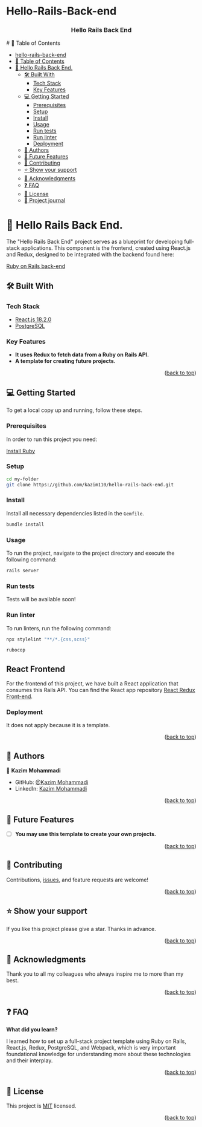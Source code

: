 # Hello-Rails-Back-end

<a name="readme-top"></a>
<div align="center">
  <h3><b>Hello Rails Back End</b></h3>
</div>
# 📗 Table of Contents

- [hello-rails-back-end](#hello-rails-back-end)
- [📗 Table of Contents](#-table-of-contents)
- [📖 Hello Rails Back End. ](#-hello-rails-back-end-)
  - [🛠 Built With ](#-built-with-)
    - [Tech Stack ](#tech-stack-)
    - [Key Features ](#key-features-)
  - [💻 Getting Started ](#-getting-started-)
    - [Prerequisites](#prerequisites)
    - [Setup](#setup)
    - [Install](#install)
    - [Usage](#usage)
    - [Run tests](#run-tests)
    - [Run linter](#run-linter)
    - [Deployment](#deployment)
  - [👥 Authors ](#-authors-)
  - [🔭 Future Features ](#-future-features-)
  - [🤝 Contributing ](#-contributing-)
  - [⭐️ Show your support ](#️-show-your-support-)
  - [🙏 Acknowledgments ](#-acknowledgments-)
  - [❓ FAQ ](#-faq-)
  - [📝 License ](#-license-)
  - [📝 Project journal ](#-project-journal-)

# 📖 Hello Rails Back End. <a name="about-project"></a>

The "Hello Rails Back End" project serves as a blueprint for developing full-stack applications. This component is the frontend, created using React.js and Redux, designed to be integrated with the backend found here:

[Ruby on Rails back-end](https://github.com/kazim110/hello-rails-back-end)


## 🛠 Built With <a name="built-with"></a>

### Tech Stack <a name="tech-stack"></a>

  <ul>
    <li><a href="https://react.dev/">React.js 18.2.0</a></li>
    <li><a href="https://www.postgresql.org/">PostgreSQL</a></li>
  </ul>

### Key Features <a name="key-features"></a>

- **It uses Redux to fetch data from a Ruby on Rails API.**
- **A template for creating future projects.**

<p align="right">(<a href="#readme-top">back to top</a>)</p>


## 💻 Getting Started <a name="getting-started"></a>

To get a local copy up and running, follow these steps.

### Prerequisites

In order to run this project you need:

[Install Ruby](https://www.ruby-lang.org/en/documentation/installation/)

### Setup

```sh
cd my-folder
git clone https://github.com/kazim110/hello-rails-back-end.git
```

### Install

Install all necessary dependencies listed in the `Gemfile`.

```sh
bundle install
```

### Usage

To run the project, navigate to the project directory and execute the following command:

```sh
rails server
```

### Run tests
Tests will be available soon!
<!-- To execute all test suites in the application, use the following command in your terminal:

```sh
rspec
``` -->

### Run linter

To run linters, run the following command:

```sh
npx stylelint "**/*.{css,scss}"
```

```sh
rubocop
```

## React Frontend

For the frontend of this project, we have built a React application that consumes this Rails API. You can find the React app repository [React Redux Front-end](https://github.com/kazim110/hello-react-front-end.git).

### Deployment

It does not apply because it is a template.

<p align="right">(<a href="#readme-top">back to top</a>)</p>


## 👥 Authors <a name="authors"></a>

👤 **Kazim Mohammadi**

- GitHub: [@Kazim Mohammadi](https://github.com/kazim110)
- LinkedIn: [Kazim Mohammadi](https://www.linkedin.com/in/kazim-mohammadi/)


<p align="right">(<a href="#readme-top">back to top</a>)</p>

## 🔭 Future Features <a name="future-features"></a>

- [ ] **You may use this template to create your own projects.**


<p align="right">(<a href="#readme-top">back to top</a>)</p>

## 🤝 Contributing <a name="contributing"></a>

Contributions, [issues](https://github.com/kazim110/hello-rails-back-end/issues), and feature requests are welcome!

<p align="right">(<a href="#readme-top">back to top</a>)</p>

<!-- SUPPORT -->

## ⭐️ Show your support <a name="support"></a>

If you like this project please give a star.
Thanks in advance.

<p align="right">(<a href="#readme-top">back to top</a>)</p>

<!-- ACKNOWLEDGEMENTS -->

## 🙏 Acknowledgments <a name="acknowledgements"></a>

Thank you to all my colleagues who always inspire me to more than my best.

<p align="right">(<a href="#readme-top">back to top</a>)</p>

<!-- FAQ (optional) -->

## ❓ FAQ <a name="faq"></a>

**What did you learn?**

I learned how to set up a full-stack project template using Ruby on Rails, React.js, Redux, PostgreSQL, and Webpack, which is very important foundational knowledge for understanding more about these technologies and their interplay.

<p align="right">(<a href="#readme-top">back to top</a>)</p>

## 📝 License <a name="license"></a>

This project is [MIT](./LICENSE) licensed.

<p align="right">(<a href="#readme-top">back to top</a>)</p>
